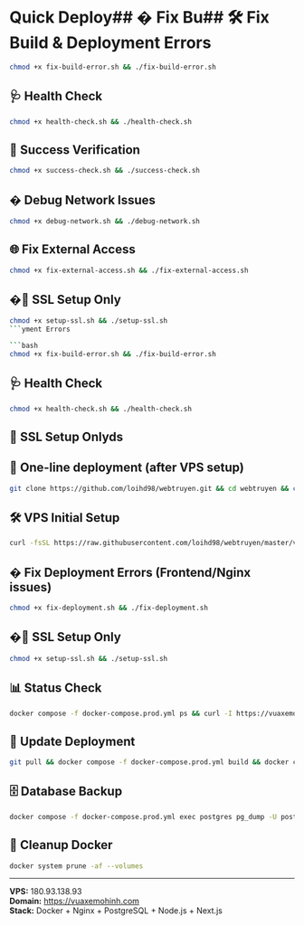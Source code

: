 # Quick Deploy## �️ Fix Bu## 🛠️ Fix Build & Deployment Errors

```bash
chmod +x fix-build-error.sh && ./fix-build-error.sh
```

## 🩺 Health Check

```bash
chmod +x health-check.sh && ./health-check.sh
```

## 🎉 Success Verification

```bash
chmod +x success-check.sh && ./success-check.sh
```

## � Debug Network Issues

```bash
chmod +x debug-network.sh && ./debug-network.sh
```

## 🌐 Fix External Access

```bash
chmod +x fix-external-access.sh && ./fix-external-access.sh
```

## �🔐 SSL Setup Only

```bash
chmod +x setup-ssl.sh && ./setup-ssl.sh
```yment Errors

```bash
chmod +x fix-build-error.sh && ./fix-build-error.sh
```

## 🩺 Health Check

```bash
chmod +x health-check.sh && ./health-check.sh
```

## 🔐 SSL Setup Onlyds

## 🚀 One-line deployment (after VPS setup)

```bash
git clone https://github.com/loihd98/webtruyen.git && cd webtruyen && chmod +x deploy.sh && ./deploy.sh
```

## 🛠️ VPS Initial Setup

```bash
curl -fsSL https://raw.githubusercontent.com/loihd98/webtruyen/master/vps-setup.sh -o vps-setup.sh && chmod +x vps-setup.sh && sudo ./vps-setup.sh
```

## � Fix Deployment Errors (Frontend/Nginx issues)

```bash
chmod +x fix-deployment.sh && ./fix-deployment.sh
```

## �🔐 SSL Setup Only

```bash
chmod +x setup-ssl.sh && ./setup-ssl.sh
```

## 📊 Status Check

```bash
docker compose -f docker-compose.prod.yml ps && curl -I https://vuaxemohinh.com
```

## 🔄 Update Deployment

```bash
git pull && docker compose -f docker-compose.prod.yml build && docker compose -f docker-compose.prod.yml up -d
```

## 🗄️ Database Backup

```bash
docker compose -f docker-compose.prod.yml exec postgres pg_dump -U postgres webtruyen_prod > backup_$(date +%Y%m%d_%H%M%S).sql
```

## 🧹 Cleanup Docker

```bash
docker system prune -af --volumes
```

---

**VPS:** 180.93.138.93  
**Domain:** https://vuaxemohinh.com  
**Stack:** Docker + Nginx + PostgreSQL + Node.js + Next.js
